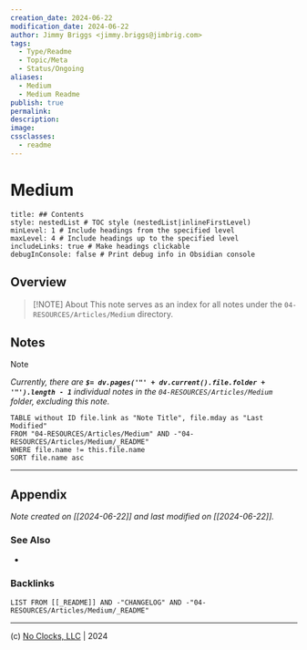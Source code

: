 ```yaml
---
creation_date: 2024-06-22
modification_date: 2024-06-22
author: Jimmy Briggs <jimmy.briggs@jimbrig.com>
tags:
  - Type/Readme
  - Topic/Meta
  - Status/Ongoing
aliases:
  - Medium
  - Medium Readme
publish: true
permalink:
description:
image:
cssclasses:
  - readme
---
```



# Medium

```table-of-contents
title: ## Contents 
style: nestedList # TOC style (nestedList|inlineFirstLevel)
minLevel: 1 # Include headings from the specified level
maxLevel: 4 # Include headings up to the specified level
includeLinks: true # Make headings clickable
debugInConsole: false # Print debug info in Obsidian console
```

## Overview

> [!NOTE] About
> This note serves as an index for all notes under the `04-RESOURCES/Articles/Medium` directory.

## Notes

> [!NOTE]
> *Currently, there are **`$= dv.pages('"' + dv.current().file.folder + '"').length - 1`**  individual notes in the `04-RESOURCES/Articles/Medium` folder, excluding this note.*

```dataview
TABLE without ID file.link as "Note Title", file.mday as "Last Modified"
FROM "04-RESOURCES/Articles/Medium" AND -"04-RESOURCES/Articles/Medium/_README"
WHERE file.name != this.file.name
SORT file.name asc
```

***

## Appendix

*Note created on [[2024-06-22]] and last modified on [[2024-06-22]].*

### See Also

- 

### Backlinks

```dataview
LIST FROM [[_README]] AND -"CHANGELOG" AND -"04-RESOURCES/Articles/Medium/_README"
```

***

(c) [No Clocks, LLC](https://github.com/noclocks) | 2024